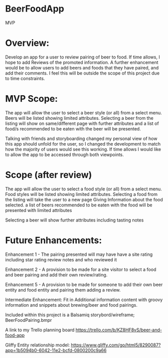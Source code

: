 # BeerFoodApp
MVP

Overview:
========
Develop an app for a user to review pairing of beer to food. If time allows, I hope to add Reviews of the promoted information. A further enhancement would be to allow users to add beers and foods that they have paired, and add their comments. I feel this will be outside the scope of this project due to time constraints.


MVP Scope:
==========
The app will allow the user to select a beer style (or all) from a select menu.
Beers will be listed showing limited attributes. 
Selecting a beer from the listing will show on same/different page with further attributes and a list of food/s recommended to be eaten with the beer will be presented.

Talking with friends and storyboarding changed my personal view of how this app should unfold for the user, so I changed the development to match how the majority of users would see this working. If time allows I would like to allow the app to be accessed through both viewpoints.

Scope (after review)
================
The app will allow the user to select a food style (or all) from a select menu.
Food styles will be listed showing limited attributes. 
Selecting a food from the listing will take the user to a new page Giving Information about the food selected. a list of beers recommended to be eaten with the food will be presented with limited attributes

Selecting a beer will show further attributes including tasting notes


Future Enhancements:
=================
Enhancement 1 - The pairing presented will may have have a site rating including star rating review notes and who reviewed it

Enhancement 2 - A provision to be made for a site visitor to select a food and beer pairing and add their own review/rating.

Enhancement 5 - A provision to be made for someone to add their own beer entity and food entity and pairing them adding a review.

Intermediate Enhancement: Fit in Additional information content with groovy information and snippets about brewing/beer and food pairings. 

Included within this project is a Balsamiq storybord/wireframe; BeerFoodPairing.bmpr

A link to my Trello planning board https://trello.com/b/KZ8HF8vS/beer-and-food-app

Gliffy Entity relationship model:
https://www.gliffy.com/go/html5/8290087?app=1b5094b0-6042-11e2-bcfd-0800200c9a66



